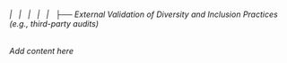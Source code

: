 ###### |   |   |   |   |   ├── External Validation of Diversity and Inclusion Practices (e.g., third-party audits)

*Add content here*